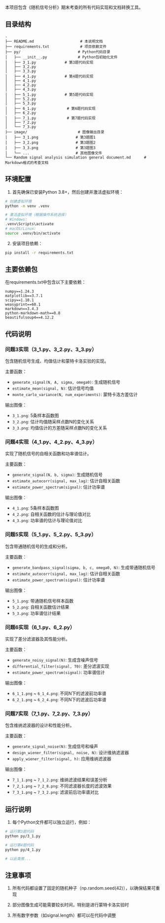 本项目包含《随机信号分析》期末考查的所有代码实现和文档转换工具。

## 目录结构

```
.
├── README.md                     # 本说明文档
├── requirements.txt              # 项目依赖文件
├── py/                          # Python代码目录
│   ├── __init__.py              # Python包初始化文件
│   ├── 3_1.py             # 第3题代码实现
│   ├── 3_2.py
│   ├── 3_3.py
│   ├── 4_1.py             # 第4题代码实现
│   ├── 4_1.py
│   ├── 4_2.py
│   ├── 4_3.py
│   ├── 5_1.py             # 第5题代码实现
│   ├── 5_2.py
│   ├── 5_3.py
│   ├── 6_1.py              # 第6题代码实现
│   ├── 6_2.py
│   ├── 7_1.py              # 第7题代码实现
│   ├── 7_2.py             
│   └── 7_3.py             
├── image/                       # 图像输出目录
│   ├── 3_1.png                 # 第3题图1
│   ├── 3_2.png                 # 第3题图2
│   ├── 3_3.png                 # 第3题图3
│   └── ...                     # 其他图像文件
└── Random signal analysis simulation general document.md      # Markdown格式的考查文档
```

## 环境配置

1. 首先确保已安装Python 3.8+，然后创建并激活虚拟环境：

```bash
# 创建虚拟环境
python -m venv .venv

# 激活虚拟环境（根据操作系统选择）
# Windows:
.venv\Scripts\activate
# macOS/Linux:
source .venv/bin/activate
```

2. 安装项目依赖：

```bash
pip install -r requirements.txt
```

## 主要依赖包

在requirements.txt中包含以下主要依赖：

```
numpy==1.24.3
matplotlib==3.7.1
scipy==1.10.1
weasyprint==60.1
markdown==3.4.3
python-markdown-math==0.8
beautifulsoup4==4.12.2
```

## 代码说明


### 问题3实现（3_1.py、3_2.py、3_3.py）

包含随机信号生成、均值估计和蒙特卡洛实验的实现。

主要函数：
- `generate_signal(N, A, sigma, omega0)`: 生成随机信号
- `estimate_mean(signal, N)`: 估计信号均值
- `monte_carlo_variance(N, num_experiments)`: 蒙特卡洛方差估计

输出图像：
- `3_1.png`: 5条样本函数图
- `3_2.png`: 估计均值随采样点数N的变化关系
- `3_3.png`: 均值估计的方差随采样点数N的变化关系

### 问题4实现（4_1.py、4_2.py、4_3.py）

实现了随机信号的自相关函数和功率谱估计。

主要函数：
- `generate_signal(N, b, sigma)`: 生成随机信号
- `estimate_autocorr(signal, max_lag)`: 估计自相关函数
- `estimate_power_spectrum(signal)`: 估计功率谱

输出图像：
- `4_1.png`: 5条样本函数图
- `4_2.png`: 自相关函数的估计与理论值对比
- `4_3.png`: 功率谱的估计与理论值对比

### 问题5实现（5_1.py、5_2.py、5_3.py）

包含带通随机信号的生成和分析。

主要函数：
- `generate_bandpass_signal(sigma, b, c, omega0, N)`: 生成带通随机信号
- `estimate_autocorr(signal, max_lag)`: 估计自相关函数
- `estimate_power_spectrum(signal)`: 估计功率谱

输出图像：
- `5_1.png`: 带通随机信号样本函数
- `5_2.png`: 自相关函数估计结果
- `5_3.png`: 功率谱估计结果

### 问题6实现（6_1.py、6_2.py）

实现了差分滤波器及其性能分析。

主要函数：
- `generate_noisy_signal(N)`: 生成含噪声信号
- `differential_filter(signal, T0)`: 差分滤波实现
- `estimate_power_spectrum(signal)`: 功率谱估计

输出图像：
- `6_1_1.png` ~ `6_1_4.png`: 不同N下的滤波前功率谱
- `6_2_1.png` ~ `6_2_4.png`: 不同N下的滤波后功率谱

### 问题7实现（7_1.py、7_2.py、7_3.py）

包含维纳滤波器的设计和性能分析。

主要函数：
- `generate_signal_noise(N)`: 生成信号和噪声
- `design_wiener_filter(signal, noise, N)`: 设计维纳滤波器
- `apply_wiener_filter(signal, h)`: 应用维纳滤波器

输出图像：
- `7_1_1.png` ~ `7_1_2.png`: 维纳滤波结果和误差分析
- `7_2_1.png` ~ `7_2_8.png`: 不同滤波器长度的滤波效果
- `7_3_1.png` ~ `7_3_2.png`: 滤波前后功率谱对比

## 运行说明

1. 每个Python文件都可以独立运行，例如：

```bash
# 运行第3题代码
python py/3_1.py

# 运行第4题代码
python py/4_1.py

# 以此类推...
```


## 注意事项

1. 所有代码都设置了固定的随机种子（np.random.seed(42)），以确保结果可重现


2. 部分图像生成可能需要较长时间，特别是进行蒙特卡洛实验时

3. 所有数字参数（如signal.length）都可以在代码中调整

